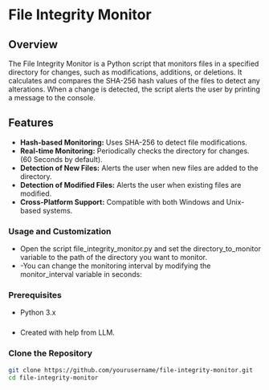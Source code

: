 # File Integrity Monitor

## Overview
The File Integrity Monitor is a Python script that monitors files in a specified directory for changes, such as modifications, additions, or deletions. It calculates and compares the SHA-256 hash values of the files to detect any alterations. When a change is detected, the script alerts the user by printing a message to the console.

## Features
- **Hash-based Monitoring:** Uses SHA-256 to detect file modifications.
- **Real-time Monitoring:** Periodically checks the directory for changes. (60 Seconds by default).
- **Detection of New Files:** Alerts the user when new files are added to the directory.
- **Detection of Modified Files:** Alerts the user when existing files are modified.
- **Cross-Platform Support:** Compatible with both Windows and Unix-based systems.

### Usage and Customization
- Open the script file_integrity_monitor.py and set the directory_to_monitor variable to the path of the directory you want to monitor.
- -You can change the monitoring interval by modifying the monitor_interval variable in seconds:


### Prerequisites
- Python 3.x

###
- Created with help from LLM.

### Clone the Repository
```bash
git clone https://github.com/yourusername/file-integrity-monitor.git
cd file-integrity-monitor

